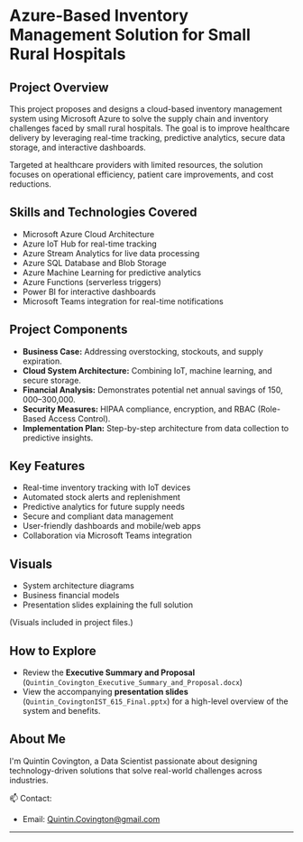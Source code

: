 # Azure-Based Inventory Management Solution for Small Rural Hospitals

## Project Overview
This project proposes and designs a cloud-based inventory management system using Microsoft Azure to solve the supply chain and inventory challenges faced by small rural hospitals. The goal is to improve healthcare delivery by leveraging real-time tracking, predictive analytics, secure data storage, and interactive dashboards.

Targeted at healthcare providers with limited resources, the solution focuses on operational efficiency, patient care improvements, and cost reductions.

## Skills and Technologies Covered
- Microsoft Azure Cloud Architecture
- Azure IoT Hub for real-time tracking
- Azure Stream Analytics for live data processing
- Azure SQL Database and Blob Storage
- Azure Machine Learning for predictive analytics
- Azure Functions (serverless triggers)
- Power BI for interactive dashboards
- Microsoft Teams integration for real-time notifications

## Project Components
- **Business Case:** Addressing overstocking, stockouts, and supply expiration.
- **Cloud System Architecture:** Combining IoT, machine learning, and secure storage.
- **Financial Analysis:** Demonstrates potential net annual savings of $150,000–$300,000.
- **Security Measures:** HIPAA compliance, encryption, and RBAC (Role-Based Access Control).
- **Implementation Plan:** Step-by-step architecture from data collection to predictive insights.

## Key Features
- Real-time inventory tracking with IoT devices
- Automated stock alerts and replenishment
- Predictive analytics for future supply needs
- Secure and compliant data management
- User-friendly dashboards and mobile/web apps
- Collaboration via Microsoft Teams integration

## Visuals
- System architecture diagrams
- Business financial models
- Presentation slides explaining the full solution

(Visuals included in project files.)

## How to Explore
- Review the **Executive Summary and Proposal** (`Quintin_Covington_Executive_Summary_and_Proposal.docx`)
- View the accompanying **presentation slides** (`Quintin_CovingtonIST_615_Final.pptx`) for a high-level overview of the system and benefits.

## About Me
I'm Quintin Covington, a Data Scientist passionate about designing technology-driven solutions that solve real-world challenges across industries.

📫 Contact:
- Email: Quintin.Covington@gmail.com

---
